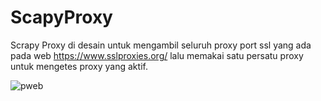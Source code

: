 # ScapyProxy
Scrapy Proxy di desain untuk mengambil seluruh proxy port ssl yang ada pada  web https://www.sslproxies.org/ lalu memakai satu persatu proxy untuk mengetes proxy yang aktif.






![pweb](https://user-images.githubusercontent.com/27518397/38812008-f833c0bc-413f-11e8-9ff6-cf303761789b.jpg)
